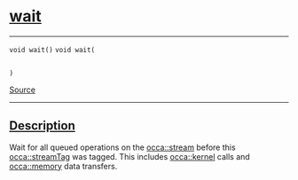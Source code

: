 
<h1 id="wait">
 <a href="#/api/streamTag/wait" class="anchor">
   <span>wait</span>
  </a>
</h1>

<div class="signature">

<hr>

  <div class="definition-container">
    <div class="definition">
      <code class="desktop-only"><span class="token keyword">void</span> wait()</code>
      <code class="mobile-only"><span class="token keyword">void</span> wait(
    
)</code>
      <div class="flex-spacing"></div>
      <a href="https://github.com/libocca/occa/blob/58bd0f1e/include/occa/core/streamTag.hpp#L87" target="_blank">Source</a>
    </div>
    
  </div>

  <hr>
</div>


<h2 id="description">
 <a href="#/api/streamTag/wait?id=description" class="anchor">
   <span>Description</span>
  </a>
</h2>

Wait for all queued operations on the [occa::stream](/api/stream/) before this [occa::streamTag](/api/streamTag/) was tagged.
This includes [occa::kernel](/api/kernel/) calls and [occa::memory](/api/memory/) data transfers.
